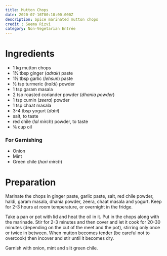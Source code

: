 ```yaml
---
title: Mutton Chops
date: 2020-07-16T00:10:00.000Z
description: Spice marinated mutton chops
credit : Seema Rizvi
category: Non-Vegetarian Entrée
---
```

# Ingredients
* 1 kg mutton chops
* 1½ tbsp ginger (_adrak_) paste
* 1½ tbsp garlic (_lehsun_) paste
* ½ tsp turmeric (_haldi_) powder
* 1 tsp garam masala
* 2 tsp roasted coriander powder (_dhania powder_)
* 1 tsp cumin (_zeera_) powder
* 1 tsp chaat masala
* 3-4 tbsp yogurt (_dahi_)
* salt, to taste
* red chile (_lal mirch_) powder, to taste
* ¾ cup oil

### For Garnishing
* Onion
* Mint
* Green chile (_hari mirch_)

# Preparation
Marinate the chops in ginger paste, garlic paste, salt, red chile powder, haldi, garam masala, dhania powder, zeera, chaat masala and yogurt. Keep for 2-3 hours at room temperature, or overnight in the fridge.

Take a pan or pot with lid and heat the oil in it. Put in the chops along with the marinade. Stir for 2-3 minutes and then cover and let it cook for 20-30 minutes (depending on the cut of the meet and the pot), stirring only once or twice in between. When mutton becomes tender (be careful not to overcook) then incover and stir until it becomes dry.

Garnish with onion, mint and slit green chile.
